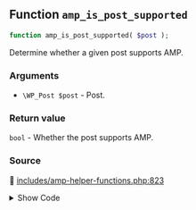## Function `amp_is_post_supported`

```php
function amp_is_post_supported( $post );
```

Determine whether a given post supports AMP.

### Arguments

* `\WP_Post $post` - Post.

### Return value

`bool` - Whether the post supports AMP.

### Source

:link: [includes/amp-helper-functions.php:823](/includes/amp-helper-functions.php#L823-L825)

<details>
<summary>Show Code</summary>

```php
function amp_is_post_supported( $post ) {
	return 0 === count( AMP_Post_Type_Support::get_support_errors( $post ) );
}
```

</details>

